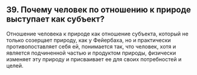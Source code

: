 ﻿## 39. Почему человек по отношению к природе выступает как субъект?

Отношение человека к природе как отношение субъекта, который не только
созерцает природу, как у Фейербаха, но и практически противопоставляет себя ей,
понимается так, что человек, хотя и является подчиненной частью и продуктом
природы, физически изменяет эту природу и присваивает ее для своих
потребностей и целей.
